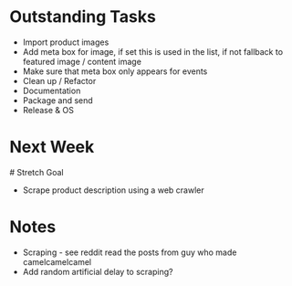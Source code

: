 # Outstanding Tasks
 - Import product images
 - Add meta box for image, if set this is used in the list, if not fallback to featured image / content image
 - Make sure that meta box only appears for events
 - Clean up / Refactor
 - Documentation 
 - Package and send
 - Release & OS

# Next Week

# Stretch Goal

 - Scrape product description using a web crawler

# Notes

 - Scraping - see reddit read the posts from guy who made camelcamelcamel
 - Add random artificial delay to scraping?